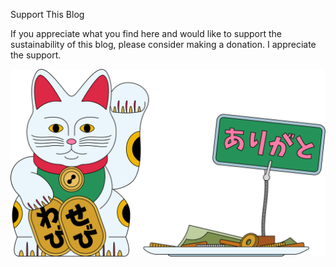 Support This Blog

If you appreciate what you find here and would like to support the sustainability of this blog, please consider making a donation. I appreciate the support.


![lucky_cat](./img/ws_lucky_cat.png)